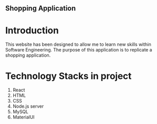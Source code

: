 ## Shopping Application
# Introduction
This website has been designed to allow me to learn new skills within Software Engineering. The purpose of this application is to replicate a shopping application.

# Technology Stacks in project
1) React
2) HTML
3) CSS 
4) Node.js server
5) MySQL
6) MaterialUI